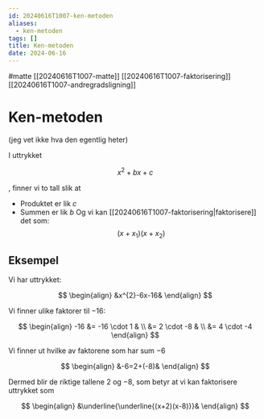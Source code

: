 ```yaml
---
id: 20240616T1007-ken-metoden
aliases:
  - ken-metoden
tags: []
title: Ken-metoden
date: 2024-06-16
---
```


#matte [[20240616T1007-matte]] [[20240616T1007-faktorisering]] [[20240616T1007-andregradsligning]]

# Ken-metoden

(jeg vet ikke hva den egentlig heter)

I uttrykket

$$
x^{2}+bx+c
$$

, finner vi to tall slik at

- Produktet er lik $c$
- Summen er lik $b$
  Og vi kan [[20240616T1007-faktorisering|faktorisere]] det som:
  $$
  (x+x_{1})(x+x_{2})
  $$

## Eksempel

Vi har uttrykket:

$$
\begin{align}
&x^{2}-6x-16&
\end{align}
$$

Vi finner ulike faktorer til $-16$:

$$
\begin{align}
-16 &= -16 \cdot 1 & \\
    &= 2 \cdot -8 & \\
    &= 4 \cdot -4
\end{align}
$$

Vi finner ut hvilke av faktorene som har sum $-6$

$$
\begin{align}
&-6=2+(-8)&
\end{align}
$$

Dermed blir de riktige tallene $2$ og $-8$, som betyr at vi kan faktorisere uttrykket som

$$
\begin{align}
&\underline{\underline{(x+2)(x-8)}}&
\end{align}
$$
